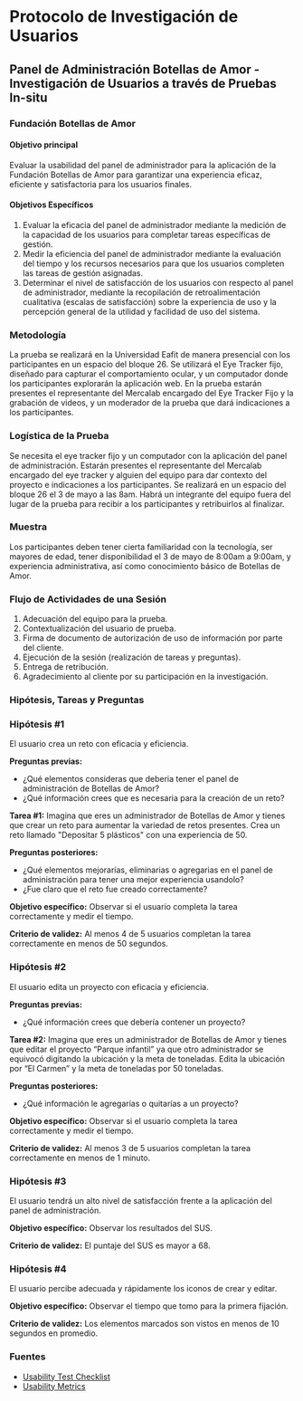 # Protocolo de Investigación de Usuarios

## Panel de Administración Botellas de Amor - Investigación de Usuarios a través de Pruebas In-situ

### Fundación Botellas de Amor

#### Objetivo principal
Evaluar la usabilidad del panel de administrador para la aplicación de la Fundación Botellas de Amor para garantizar una experiencia eficaz, eficiente y satisfactoria para los usuarios finales.

#### Objetivos Específicos
1. Evaluar la eficacia del panel de administrador mediante la medición de la capacidad de los usuarios para completar tareas específicas de gestión.
2. Medir la eficiencia del panel de administrador mediante la evaluación del tiempo y los recursos necesarios para que los usuarios completen las tareas de gestión asignadas.
3. Determinar el nivel de satisfacción de los usuarios con respecto al panel de administrador, mediante la recopilación de retroalimentación cualitativa (escalas de satisfacción) sobre la experiencia de uso y la percepción general de la utilidad y facilidad de uso del sistema.

### Metodología
La prueba se realizará en la Universidad Eafit de manera presencial con los participantes en un espacio del bloque 26. Se utilizará el Eye Tracker fijo, diseñado para capturar el comportamiento ocular, y un computador donde los participantes explorarán la aplicación web. En la prueba estarán presentes el representante del Mercalab encargado del Eye Tracker Fijo y la grabación de videos, y un moderador de la prueba que dará indicaciones a los participantes.

### Logística de la Prueba
Se necesita el eye tracker fijo y un computador con la aplicación del panel de administración. Estarán presentes el representante del Mercalab encargado del eye tracker y alguien del equipo para dar contexto del proyecto e indicaciones a los participantes. Se realizará en un espacio del bloque 26 el 3 de mayo a las 8am. Habrá un integrante del equipo fuera del lugar de la prueba para recibir a los participantes y retribuirlos al finalizar.

### Muestra
Los participantes deben tener cierta familiaridad con la tecnología, ser mayores de edad, tener disponibilidad el 3 de mayo de 8:00am a 9:00am, y experiencia administrativa, así como conocimiento básico de Botellas de Amor.

### Flujo de Actividades de una Sesión
1. Adecuación del equipo para la prueba.
2. Contextualización del usuario de prueba.
3. Firma de documento de autorización de uso de información por parte del cliente.
4. Ejecución de la sesión (realización de tareas y preguntas).
5. Entrega de retribución.
6. Agradecimiento al cliente por su participación en la investigación.

### Hipótesis, Tareas y Preguntas
### **Hipótesis #1**
El usuario crea un reto con eficacia y eficiencia.

**Preguntas previas:**
- ¿Qué elementos consideras que deberia tener el panel de administración de Botellas de Amor?
- ¿Qué información crees que es necesaria para la creación de un reto?

**Tarea #1:**
Imagina que eres un administrador de Botellas de Amor y tienes que crear un reto para aumentar la variedad de retos presentes. Crea un reto llamado "Depositar 5 plásticos" con una experiencia de 50.

**Preguntas posteriores:**
- ¿Qué elementos mejorarías, eliminarias o agregarias en el panel de administración para tener una mejor experiencia usandolo?
- ¿Fue claro que el reto fue creado correctamente?

**Objetivo específico:** Observar si el usuario completa la tarea correctamente y medir el tiempo.

**Criterio de validez:** Al menos 4 de 5 usuarios completan la tarea correctamente en menos de 50 segundos.


### **Hipótesis #2**
El usuario edita un proyecto con eficacia y eficiencia.

**Preguntas previas:**
- ¿Qué información crees que debería contener un proyecto?

**Tarea #2:**
Imagina que eres un administrador de Botellas de Amor y tienes que editar el proyecto “Parque infantil” ya que otro administrador se equivocó digitando la ubicación y la meta de toneladas. Edita la ubicación por “El Carmen” y la meta de toneladas por 50 toneladas.

**Preguntas posteriores:**
- ¿Qué información le agregarías o quitarías a un proyecto?

**Objetivo específico:** Observar si el usuario completa la tarea correctamente y medir el tiempo.

**Criterio de validez:** Al menos 3 de 5 usuarios completan la tarea correctamente en menos de 1 minuto.


### **Hipótesis #3**
El usuario tendrá un alto nivel de satisfacción frente a la aplicación del panel de administración.

**Objetivo específico:** Observar los resultados del SUS.

**Criterio de validez:** El puntaje del SUS es mayor a 68.


### **Hipótesis #4**
El usuario percibe adecuada y rápidamente los iconos de crear y editar.

**Objetivo específico:** Observar el tiempo que tomo para la primera fijación.

**Criterio de validez:** Los elementos marcados son vistos en menos de 10 segundos en promedio.

### Fuentes
- [Usability Test Checklist](https://www.nngroup.com/articles/usability-test-checklist/)
- [Usability Metrics](https://www.nngroup.com/articles/usability-metrics/)
